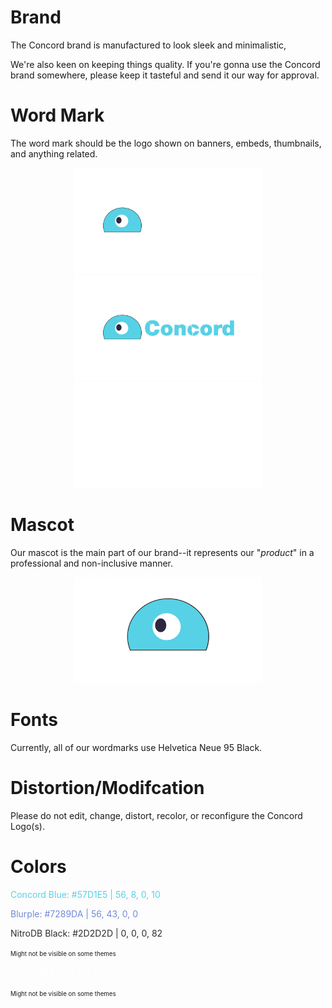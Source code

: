 # Brand
The Concord brand is manufactured to look sleek and minimalistic,

We're also keen on keeping things quality.
If you're gonna use the Concord brand somewhere, please keep it tasteful and send it our way for approval.

# Word Mark
The word mark should be the logo shown on banners, embeds, thumbnails, and anything related.

<p float="left" align="center">
  <img src="./wordmarks/darkmode.png" width="300" />
  <img src="./wordmarks/lightmode.png" width="300" /> 
  <img src="./wordmarks/nitrodb.png" width="300" />
</p>

# Mascot
Our mascot is the main part of our 
brand--it represents our "*product*" in a professional and non-inclusive manner.

<p float="left" align="center">
  <img src="./mascot.png" width="300" />
</p>

# Fonts
Currently, all of our wordmarks use Helvetica Neue 95 Black.

# Distortion/Modifcation
Please do not edit, change, distort, recolor, or reconfigure the Concord Logo(s).

# Colors

<span style="color:#57D1E5">Concord Blue: #57D1E5 | 56, 8, 0, 10</span>

<span style="color:#7289DA">Blurple: #7289DA | 56, 43, 0, 0</span>

<spam style="color:#2D2D2D">NitroDB Black: #2D2D2D | 0, 0, 0, 82</span>

<sup><sub>Might not be visible on some themes</sub></sup>

<span style="color:#FFFFFF">White: #FFFFFF | 0, 0, 0, 0</span>

<sup><sub>Might not be visible on some themes</sub></sup>

